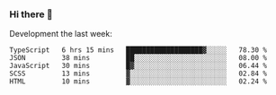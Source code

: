 ### Hi there 👋

Development the last week:
<!--START_SECTION:waka-->

```text
TypeScript   6 hrs 15 mins   ███████████████████▓░░░░░   78.30 %
JSON         38 mins         ██░░░░░░░░░░░░░░░░░░░░░░░   08.00 %
JavaScript   30 mins         █▓░░░░░░░░░░░░░░░░░░░░░░░   06.44 %
SCSS         13 mins         ▓░░░░░░░░░░░░░░░░░░░░░░░░   02.84 %
HTML         10 mins         ▓░░░░░░░░░░░░░░░░░░░░░░░░   02.24 %
```

<!--END_SECTION:waka-->

<!--
**JASONPANGGO/jasonpanggo** is a ✨ _special_ ✨ repository because its `README.md` (this file) appears on your GitHub profile.

Here are some ideas to get you started:

- 🔭 I’m currently working on ...
- 🌱 I’m currently learning ...
- 👯 I’m looking to collaborate on ...
- 🤔 I’m looking for help with ...
- 💬 Ask me about ...
- 📫 How to reach me: ...
- 😄 Pronouns: ...
- ⚡ Fun fact: ...
-->
